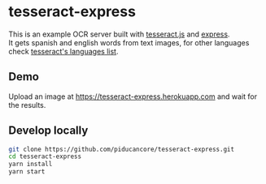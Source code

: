 # tesseract-express

This is an example OCR server built with [tesseract.js](https://github.com/naptha/tesseract.js) and [express](https://github.com/expressjs/express).<br>It gets spanish and english words from text images, for other languages check [tesseract's languages list](https://github.com/naptha/tesseract.js/blob/master/docs/tesseract_lang_list.md).

## Demo

Upload an image at https://tesseract-express.herokuapp.com and wait for the results.

## Develop locally

```sh
git clone https://github.com/piducancore/tesseract-express.git
cd tesseract-express
yarn install
yarn start
```
